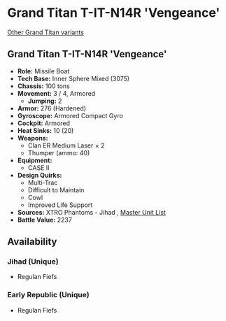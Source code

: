 # Grand Titan T-IT-N14R 'Vengeance' 

[Other Grand Titan variants](../grand_titan.md) 

## Grand Titan T-IT-N14R 'Vengeance' 

- **Role:** Missile Boat 
- **Tech Base:** Inner Sphere Mixed (3075) 
- **Chassis:** 100 tons 
- **Movement:** 3 / 4, Armored 
  - **Jumping:** 2 
- **Armor:** 276 (Hardened) 
- **Gyroscope:** Armored Compact Gyro 
- **Cockpit:** Armored 
- **Heat Sinks:** 10 (20) 
- **Weapons:** 
  - Clan ER Medium Laser × 2 
  - Thumper (ammo: 40) 
- **Equipment:** 
  - CASE II 
- **Design Quirks:** 
  - Multi-Trac 
  - Difficult to Maintain 
  - Cowl 
  - Improved Life Support 
- **Sources:** XTRO Phantoms - Jihad , [Master Unit List](http://masterunitlist.info/Unit/Details/5604/grand-titan-t-it-n14r-vengeance) 
- **Battle Value:** 2237 

## Availability 

### Jihad (Unique) 

- Regulan Fiefs 

### Early Republic (Unique) 

- Regulan Fiefs 

